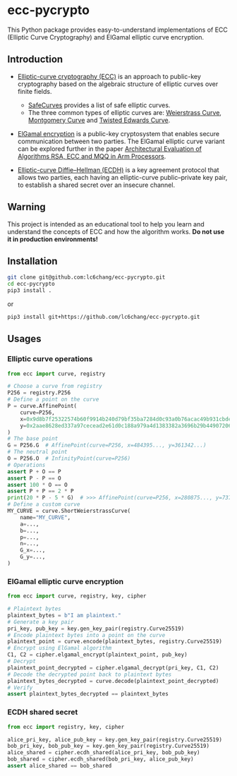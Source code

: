 # ecc-pycrypto
This Python package provides easy-to-understand implementations of ECC (Elliptic Curve Cryptography) and ElGamal elliptic curve encryption.

## Introduction

+ [Elliptic-curve cryptography (ECC)](https://en.wikipedia.org/wiki/Elliptic_curve_cryptography) is an approach to public-key cryptography based on the algebraic structure of elliptic curves over finite fields.
  + [SafeCurves](https://safecurves.cr.yp.to/) provides a list of safe elliptic curves.
  + The three common types of elliptic curves are: [Weierstrass Curve](https://en.wikipedia.org/wiki/Elliptic_curve), [Montgomery Curve](https://en.wikipedia.org/wiki/Montgomery_curve) and [Twisted Edwards Curve](https://en.wikipedia.org/wiki/Twisted_Edwards_curve).

+ [ElGamal encryption](https://en.wikipedia.org/wiki/ElGamal_encryption) is a public-key cryptosystem that enables secure communication between two parties. The ElGamal elliptic curve variant can be explored further in the paper [Architectural Evaluation of Algorithms RSA, ECC and MQQ in Arm Processors](https://www.researchgate.net/publication/269672660_Architectural_Evaluation_of_Algorithms_RSA_ECC_and_MQQ_in_Arm_Processors).

+ [Elliptic-curve Diffie–Hellman (ECDH)](https://en.wikipedia.org/wiki/Elliptic-curve_Diffie%E2%80%93Hellman) is a key agreement protocol that allows two parties, each having an elliptic-curve public–private key pair, to establish a shared secret over an insecure channel.

## Warning

This project is intended as an educational tool to help you learn and understand the concepts of ECC and how the algorithm works. **Do not use it in production environments!**


## Installation

```bash
git clone git@github.com:lc6chang/ecc-pycrypto.git
cd ecc-pycrypto
pip3 install .
```

or

```bash
pip3 install git+https://github.com/lc6chang/ecc-pycrypto.git
```

## Usages

### Elliptic curve operations

```python
from ecc import curve, registry

# Choose a curve from registry
P256 = registry.P256
# Define a point on the curve
P = curve.AffinePoint(
    curve=P256,
    x=0x9d8b7f25322574b60f9914b240d79bf35ba7284d0c93a0b76acac49b931cbde6,
    y=0x2aae8628ed337a97cecead2e61d0c188a979a4d1383382a3696b29b449072069,
)
# The base point
G = P256.G  # AffinePoint(curve=P256, x=484395..., y=361342...)
# The neutral point
O = P256.O  # InfinityPoint(curve=P256)
# Operations
assert P + O == P
assert P - P == O
assert 100 * O == O
assert P + P == 2 * P
print(20 * P - 5 * G)  # >>> AffinePoint(curve=P256, x=280875..., y=737429...)
# Define a custom curve
MY_CURVE = curve.ShortWeierstrassCurve(
    name="MY_CURVE",
    a=...,
    b=...,
    p=...,
    n=...,
    G_x=...,
    G_y=...,
)
```


### ElGamal elliptic curve encryption

```python
from ecc import curve, registry, key, cipher

# Plaintext bytes
plaintext_bytes = b"I am plaintext."
# Generate a key pair
pri_key, pub_key = key.gen_key_pair(registry.Curve25519)
# Encode plaintext bytes into a point on the curve
plaintext_point = curve.encode(plaintext_bytes, registry.Curve25519)
# Encrypt using ElGamal algorithm
C1, C2 = cipher.elgamal_encrypt(plaintext_point, pub_key)
# Decrypt
plaintext_point_decrypted = cipher.elgamal_decrypt(pri_key, C1, C2)
# Decode the decrypted point back to plaintext bytes
plaintext_bytes_decrypted = curve.decode(plaintext_point_decrypted)
# Verify
assert plaintext_bytes_decrypted == plaintext_bytes
```

### ECDH shared secret

```python
from ecc import registry, key, cipher

alice_pri_key, alice_pub_key = key.gen_key_pair(registry.Curve25519)
bob_pri_key, bob_pub_key = key.gen_key_pair(registry.Curve25519)
alice_shared = cipher.ecdh_shared(alice_pri_key, bob_pub_key)
bob_shared = cipher.ecdh_shared(bob_pri_key, alice_pub_key)
assert alice_shared == bob_shared
```

